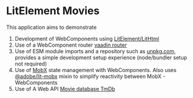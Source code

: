 # LitElement Movies

This application aims to demonstrate

1. Development of WebComponents using [LitElement/LitHtml](https://https://lit-element.polymer-project.org/)
2. Use of a WebComponent router [vaadin router](https://vaadin.com/router)
3. Use of ESM module imports and a repository such as [unpkg.com](https://unpkg.com), provides a simple development setup experience (node/bundler setup not required)
4. Use of [MobX](https://mobx.js.org/) state management with WebComponents. Also uses [@adobe/lit-mobx](https://github.com/adobe/lit-mobx) mixin to simplify reactivity between MobX - WebComponents
5. Use of A Web API [Movie database TmDb](https://developers.themoviedb.org/3)
